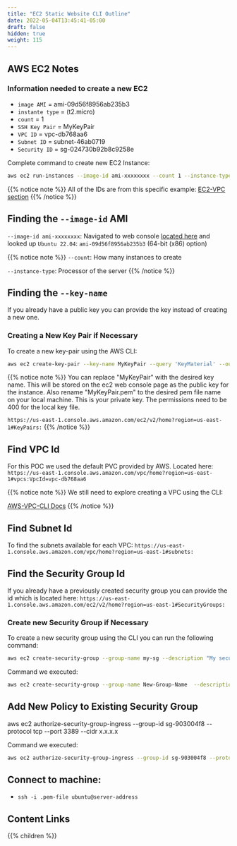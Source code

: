 ```yaml
---
title: "EC2 Static Website CLI Outline"
date: 2022-05-04T13:45:41-05:00
draft: false
hidden: true
weight: 115
---
```


## AWS EC2 Notes

### Information needed to create a new EC2

- `image AMI` = ami-09d56f8956ab235b3
- `instante type` = (t2.micro)
- `count` = 1
- `SSH Key Pair` = MyKeyPair
- `VPC ID` = vpc-db768aa6
- `Subnet ID` = subnet-46ab0719
- `Security ID` = sg-024730b92b8c9258e 

Complete command to create new EC2 Instance:

```bash
aws ec2 run-instances --image-id ami-xxxxxxxx --count 1 --instance-type t2.micro --key-name MyKeyPair --security-group-ids sg-903004f8 --subnet-id subnet-6e7f829e
```

{{% notice note %}}
All of the IDs are from this specific example: [EC2-VPC section](https://docs.aws.amazon.com/cli/latest/userguide/cli-services-ec2-instances.html)
{{% /notice %}}

## Finding the `--image-id` AMI

`--image-id ami-xxxxxxxx`: Navigated to web console [located here](https://us-east-1.console.aws.amazon.com/ec2/v2/home?region=us-east-1#LaunchInstances:) and looked up `Ubuntu 22.04`: `ami-09d56f8956ab235b3` (64-bit (x86) option)

{{% notice note %}}
`--count`: How many instances to create

`--instance-type`: Processor of the server
{{% /notice %}}

## Finding the `--key-name`

If you already have a public key you can provide the key instead of creating a new one.

### Creating a New Key Pair if Necessary

To create a new key-pair using the AWS CLI:

```bash
aws ec2 create-key-pair --key-name MyKeyPair --query 'KeyMaterial' --output text > MyKeyPair.pem
```

{{% notice note %}}
You can replace "MyKeyPair" with the desired key name. This will be stored on the ec2 web console page as the public key for the instance. Also rename "MyKeyPair.pem" to the desired pem file name on your local machine. This is your private key. The permissions need to be 400 for the local key file.

`https://us-east-1.console.aws.amazon.com/ec2/v2/home?region=us-east-1#KeyPairs:`
{{% /notice %}}

## Find VPC Id

For this POC we used the default PVC provided by AWS. Located here: `https://us-east-1.console.aws.amazon.com/vpc/home?region=us-east-1#vpcs:VpcId=vpc-db768aa6`

{{% notice note %}}
We still need to explore creating a VPC using the CLI:

[AWS-VPC-CLI Docs](https://docs.aws.amazon.com/cli/latest/reference/ec2/create-vpc.html)
{{% /notice %}}

## Find Subnet Id

To find the subnets available for each VPC: `https://us-east-1.console.aws.amazon.com/vpc/home?region=us-east-1#subnets:`

<!-- `Provide subnet id`
subnet id = subnet-46ab0719
--subnet-id subnet-6e7f829e -->

## Find the Security Group Id

If you already have a previously created security group you can provide the id which is located here: `https://us-east-1.console.aws.amazon.com/ec2/v2/home?region=us-east-1#SecurityGroups:`

### Create new Security Group if Necessary

To create a new security group using the CLI you can run the following command:

```bash
aws ec2 create-security-group --group-name my-sg --description "My security group" --vpc-id vpc-1a2b3c4d
```

Command we executed:
```bash
aws ec2 create-security-group --group-name New-Group-Name  --description "New Security Group" --vpc-id vpc-db768aa6
```

## Add New Policy to Existing Security Group

aws ec2 authorize-security-group-ingress --group-id sg-903004f8 --protocol tcp --port 3389 --cidr x.x.x.x

Command we executed:
```bash
aws ec2 authorize-security-group-ingress --group-id sg-903004f8 --protocol ssh --port 22 --cidr $(curl ipinfo.io/ip)
```

## Connect to machine:
- `ssh -i .pem-file ubuntu@server-address`

## Content Links

{{% children %}}

